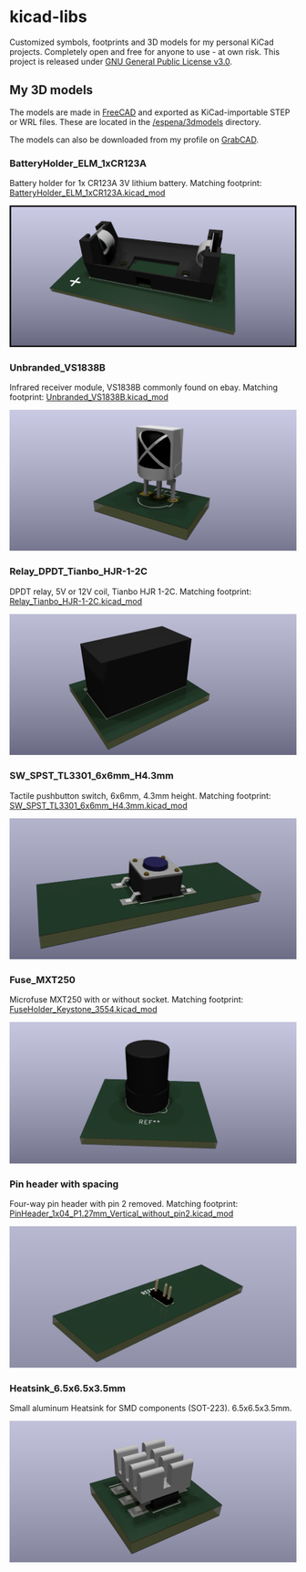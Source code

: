 # kicad-libs

Customized symbols, footprints and 3D models for my personal KiCad projects. Completely open and free for anyone to use - at own risk. This project is released under [GNU General Public License v3.0](/LICENSE).

## My 3D models

The models are made in [FreeCAD](https://www.freecad.org/) and exported as KiCad-importable STEP  or WRL files. These are located in the [/espena/3dmodels](/espena/3dmodels) directory.

The models can also be downloaded from my profile on [GrabCAD](https://grabcad.com/espen.andersen-1).

### BatteryHolder_ELM_1xCR123A

Battery holder for 1x CR123A 3V lithium battery. Matching footprint: [BatteryHolder_ELM_1xCR123A.kicad_mod](/espena/footprints/Battery_espena.pretty/BatteryHolder_ELM_1xCR123A.kicad_mod)

![3D rendering](/espena/renderings/BatteryHolder_ELM_1xCR123A.png?raw=true "BatteryHolder_ELM_1xCR123A")

### Unbranded_VS1838B

Infrared receiver module, VS1838B commonly found on ebay. Matching footprint: [Unbranded_VS1838B.kicad_mod](/espena/footprints/OptoDevice_espena.pretty/Unbranded_VS1838B.kicad_mod)

![3D rendering](/espena/renderings/Unbranded_VS1838B.png?raw=true "Unbranded_VS1838B")

### Relay_DPDT_Tianbo_HJR-1-2C

DPDT relay, 5V or 12V coil, Tianbo HJR 1-2C. Matching footprint: [Relay_Tianbo_HJR-1-2C.kicad_mod](/espena/footprints/Relay_THT_espena.pretty/Relay_Tianbo_HJR-1-2C.kicad_mod)

![3D rendering](/espena/renderings/Relay_DPDT_Tianbo_HJR-1-2C.png?raw=true "Relay_Tianbo_HJR-1-2C")

### SW_SPST_TL3301_6x6mm_H4.3mm

Tactile pushbutton switch, 6x6mm, 4.3mm height. Matching footprint: [SW_SPST_TL3301_6x6mm_H4.3mm.kicad_mod](/espena/footprints/Button_Switch_SMD_espena.pretty/SW_SPST_TL3301_6x6mm_H4.3mm.kicad_mod)

![3D rendering](/espena/renderings/SW_SPST_TL3301_6x6mm_H4.3mm.png?raw=true "SW_SPST_TL3301_6x6mm_H4.3mm")

### Fuse_MXT250

Microfuse MXT250 with or without socket. Matching footprint: [FuseHolder_Keystone_3554.kicad_mod](/espena/footprints/Fuse_espena.pretty/FuseHolder_Keystone_3554.kicad_mod)

![3D rendering](/espena/renderings/Fuse_MXT250.png?raw=true "Fuse_MXT250")

### Pin header with spacing

Four-way pin header with pin 2 removed. Matching footprint: [PinHeader_1x04_P1.27mm_Vertical_without_pin2.kicad_mod](/espena/footprints/Connector_PinHeader_1.27mm_espena.pretty/PinHeader_1x04_P1.27mm_Vertical_without_pin2.kicad_mod)

![3D rendering](/espena/renderings/PinHeader_1x04_P1.27mm_Vertical_without_pin2.png?raw=true "Four-way pin header with pin 2 removed")

### Heatsink_6.5x6.5x3.5mm

Small aluminum Heatsink for SMD components (SOT-223). 6.5x6.5x3.5mm. 

![3D rendering](/espena/renderings/Heatsink_3.5mmx3.5mmx2.5mm.png?raw=true "6.5x6.5x3.5mm heatsink")

